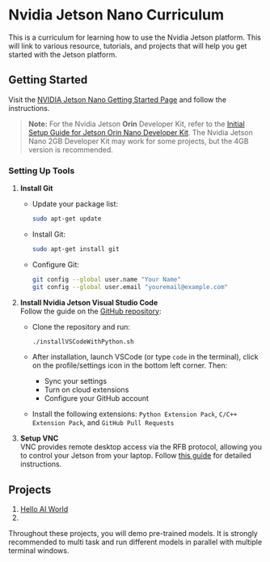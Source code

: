 # Nvidia Jetson Nano Curriculum

This is a curriculum for learning how to use the Nvidia Jetson platform. This will link to various resource, tutorials, and projects that will help you get started with the Jetson platform.

## Getting Started

Visit the [NVIDIA Jetson Nano Getting Started Page](https://developer.nvidia.com/embedded/learn/get-started-jetson-nano-devkit) and follow the instructions.

> **Note:** For the Nvidia Jetson **Orin** Developer Kit, refer to the [Initial Setup Guide for Jetson Orin Nano Developer Kit](https://www.jetson-ai-lab.com/initial_setup_jon.html).
> The Nvidia Jetson Nano 2GB Developer Kit may work for some projects, but the 4GB version is recommended.

### Setting Up Tools

1. **Install Git**  
   - Update your package list:

     ```bash
     sudo apt-get update
     ```

   - Install Git:

     ```bash
     sudo apt-get install git
     ```

   - Configure Git:

     ```bash
     git config --global user.name "Your Name"
     git config --global user.email "youremail@example.com"
     ```

2. **Install Nvidia Jetson Visual Studio Code**  
   Follow the guide on the [GitHub repository](https://github.com/JetsonHacksNano/installVSCode):
   - Clone the repository and run:

     ```bash
     ./installVSCodeWithPython.sh
     ```

   - After installation, launch VSCode (or type `code` in the terminal), click on the profile/settings icon in the bottom left corner. Then:
     - Sync your settings
     - Turn on cloud extensions
     - Configure your GitHub account
   - Install the following extensions: `Python Extension Pack`, `C/C++ Extension Pack`, and `GitHub Pull Requests`

3. **Setup VNC**  
   VNC provides remote desktop access via the RFB protocol, allowing you to control your Jetson from your laptop. Follow [this guide](https://developer.nvidia.com/embedded/learn/tutorials/vnc-setup) for detailed instructions.

## Projects

1. [Hello AI World](./Hello_AI_World/README.md)
2. []()

Throughout these projects, you will demo pre-trained models. It is strongly recommended to multi task and run different models in parallel with multiple terminal windows.
